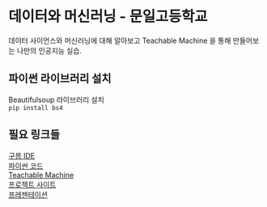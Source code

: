 # 데이터와 머신러닝 - 문일고등학교
데이터 사이언스와 머신러닝에 대해 알아보고 Teachable Machine 을 통해 만들어보는 나만의 인공지능 실습.

## 파이썬 라이브러리 설치
Beautifulsoup 라이브러리 설치<br />
`pip install bs4`

## 필요 링크들
[구름 IDE](https://ide.goorm.io/) <br />
[파이썬 코드](https://github.com/jojokimys/moonil/blob/master/crawling.py) <br />
[Teachable Machine](https://teachablemachine.withgoogle.com/train/image) <br />
[프로젝트 사이트](https://moonil.web.app/)<br />
[프레젠테이션](https://docs.google.com/presentation/d/1t6svNIdGNDzQy31DTvNMDyv_zayp1x0Zm28_Dva_U2U/edit?usp=sharing)<br />
